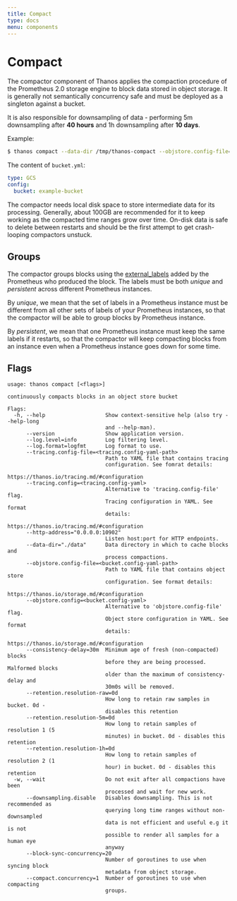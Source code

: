 ```yaml
---
title: Compact
type: docs
menu: components
---
```


# Compact

The compactor component of Thanos applies the compaction procedure of the Prometheus 2.0 storage engine to block data stored in object storage.
It is generally not semantically concurrency safe and must be deployed as a singleton against a bucket.

It is also responsible for downsampling of data - performing 5m downsampling after **40 hours** and 1h downsampling after **10 days**.

Example:

```bash
$ thanos compact --data-dir /tmp/thanos-compact --objstore.config-file=bucket.yml
```

The content of `bucket.yml`:

```yaml
type: GCS
config:
  bucket: example-bucket
```

The compactor needs local disk space to store intermediate data for its processing. Generally, about 100GB are recommended for it to keep working as the compacted time ranges grow over time.
On-disk data is safe to delete between restarts and should be the first attempt to get crash-looping compactors unstuck.

## Groups

The compactor groups blocks using the [external_labels](https://thanos.io/getting-started.md/#external-labels) added by the 
Prometheus who produced the block. The labels must be both _unique_ and _persistent_ across different Prometheus instances. 

By _unique_, we mean that the set of labels in a Prometheus instance must be different from all other sets of labels of 
your Prometheus instances, so that the compactor will be able to group blocks by Prometheus instance. 

By _persistent_, we mean that one Prometheus instance must keep the same labels if it restarts, so that the compactor will keep
compacting blocks from an instance even when a Prometheus instance goes down for some time.

## Flags

[embedmd]:# (flags/compact.txt $)
```$
usage: thanos compact [<flags>]

continuously compacts blocks in an object store bucket

Flags:
  -h, --help                   Show context-sensitive help (also try --help-long
                               and --help-man).
      --version                Show application version.
      --log.level=info         Log filtering level.
      --log.format=logfmt      Log format to use.
      --tracing.config-file=<tracing.config-yaml-path>
                               Path to YAML file that contains tracing
                               configuration. See fomrat details:
                               https://thanos.io/tracing.md/#configuration
      --tracing.config=<tracing.config-yaml>
                               Alternative to 'tracing.config-file' flag.
                               Tracing configuration in YAML. See format
                               details:
                               https://thanos.io/tracing.md/#configuration
      --http-address="0.0.0.0:10902"
                               Listen host:port for HTTP endpoints.
      --data-dir="./data"      Data directory in which to cache blocks and
                               process compactions.
      --objstore.config-file=<bucket.config-yaml-path>
                               Path to YAML file that contains object store
                               configuration. See format details:
                               https://thanos.io/storage.md/#configuration
      --objstore.config=<bucket.config-yaml>
                               Alternative to 'objstore.config-file' flag.
                               Object store configuration in YAML. See format
                               details:
                               https://thanos.io/storage.md/#configuration
      --consistency-delay=30m  Minimum age of fresh (non-compacted) blocks
                               before they are being processed. Malformed blocks
                               older than the maximum of consistency-delay and
                               30m0s will be removed.
      --retention.resolution-raw=0d
                               How long to retain raw samples in bucket. 0d -
                               disables this retention
      --retention.resolution-5m=0d
                               How long to retain samples of resolution 1 (5
                               minutes) in bucket. 0d - disables this retention
      --retention.resolution-1h=0d
                               How long to retain samples of resolution 2 (1
                               hour) in bucket. 0d - disables this retention
  -w, --wait                   Do not exit after all compactions have been
                               processed and wait for new work.
      --downsampling.disable   Disables downsampling. This is not recommended as
                               querying long time ranges without non-downsampled
                               data is not efficient and useful e.g it is not
                               possible to render all samples for a human eye
                               anyway
      --block-sync-concurrency=20
                               Number of goroutines to use when syncing block
                               metadata from object storage.
      --compact.concurrency=1  Number of goroutines to use when compacting
                               groups.

```
